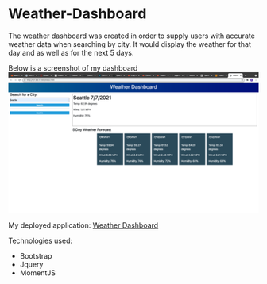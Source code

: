 # Weather-Dashboard

The weather dashboard was created in order to supply users with accurate weather data when searching by city.
It would display the weather for that day and as well as for the next 5 days.

Below is a screenshot of my dashboard
![Weather Dahboard Screenshot](./assets/weather-dashboard.png)

My deployed application:
[Weather Dashboard](https://ksapir.github.io/weather-dashboard/)

Technologies used:
 - Bootstrap
 - Jquery
 - MomentJS
